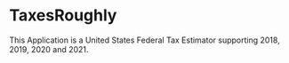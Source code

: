 # TaxesRoughly
This Application is a United States Federal Tax Estimator supporting 2018, 2019, 2020 and 2021.
